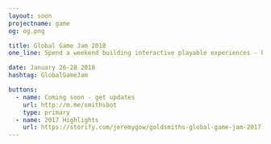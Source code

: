 ```yaml
---
layout: soon
projectname: game
og: og.png

title: Global Game Jam 2018
one_line: Spend a weekend building interactive playable experiences - both digital and tabletop. You'll get support from mentors and take part in a friendly show & tell.

date: January 26-28 2018
hashtag: GlobalGameJam

buttons:
  - name: Coming soon - get updates
    url: http://m.me/smithsbot
    type: primary
  - name: 2017 Highlights
    url: https://storify.com/jeremygow/goldsmiths-global-game-jam-2017
---
```

